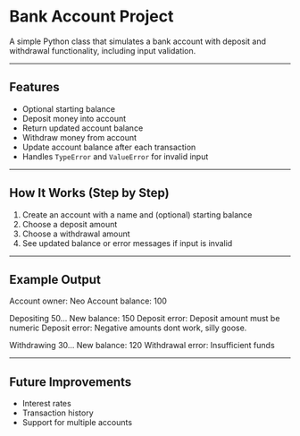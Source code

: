 # Bank Account Project

A simple Python class that simulates a bank account with deposit and withdrawal functionality, including input validation.

---

## Features
- Optional starting balance
- Deposit money into account
- Return updated account balance
- Withdraw money from account
- Update account balance after each transaction
- Handles `TypeError` and `ValueError` for invalid input

---

## How It Works (Step by Step)
1. Create an account with a name and (optional) starting balance  
2. Choose a deposit amount  
3. Choose a withdrawal amount  
4. See updated balance or error messages if input is invalid  

---

## Example Output
Account owner: Neo
Account balance: 100

Depositing 50…
New balance: 150
Deposit error: Deposit amount must be numeric
Deposit error: Negative amounts dont work, silly goose.

Withdrawing 30…
New balance: 120
Withdrawal error: Insufficient funds

---

## Future Improvements
- Interest rates  
- Transaction history  
- Support for multiple accounts  